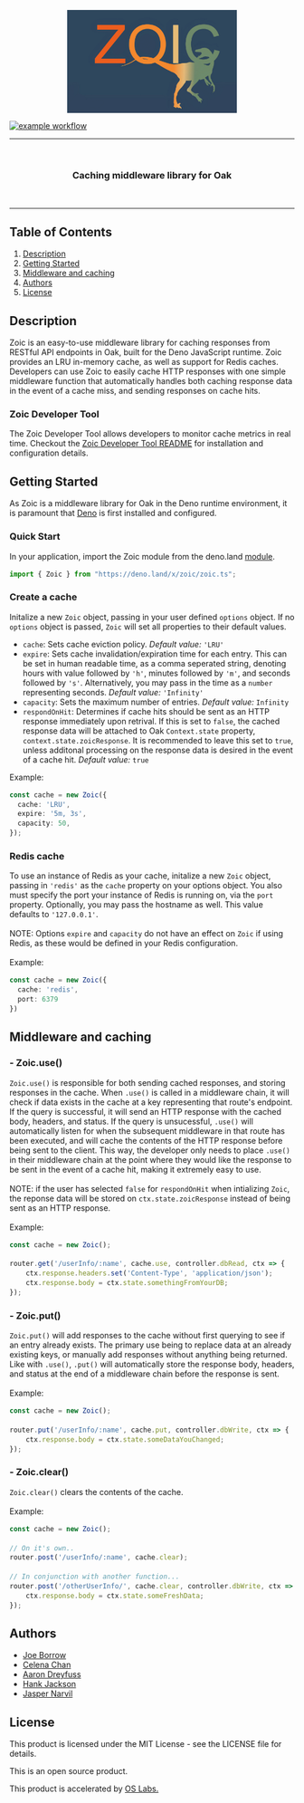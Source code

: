 <p align="center"><img style="display: block;
  margin-left: auto;
  margin-right: auto;" src="./zoic_dev_tool/zoic_new.png" width = "300px" alt="Zoic logo">
</p>

[![example workflow](https://github.com/oslabs-beta/zoic/actions/workflows/deno.yml/badge.svg)](https://github.com/oslabs-beta/zoic/tree/dev/src/tests)

<hr>
  <br>
    <h3 align="center">Caching middleware library for Oak</h3>
  <br>
<hr>

## Table of Contents

1. [Description](#description)
2. [Getting Started](#get-started)
3. [Middleware and caching](#middleware)
4. [Authors](#authors)
5. [License](#license)

## <a name="description"></a>Description

Zoic is an easy-to-use middleware library for caching responses from RESTful API endpoints in Oak, built for the Deno JavaScript runtime. Zoic provides an LRU in-memory cache, as well as support for Redis caches. Developers can use Zoic to easily cache HTTP responses with one simple middleware function that automatically handles both caching response data in the event of a cache miss, and sending responses on cache hits.

### Zoic Developer Tool

The Zoic Developer Tool allows developers to monitor cache metrics in real time. Checkout the [Zoic Developer Tool README](./zoic_dev_tool/README.md/) for installation and configuration details.

## <a name="get-started"></a>Getting Started

As Zoic is a middleware library for Oak in the Deno runtime environment, it is paramount that [Deno](https://deno.land) is first installed and configured.

### Quick Start

In your application, import the Zoic module from the deno.land [module](https://deno.land/x/zoic/).

```typescript
import { Zoic } from "https://deno.land/x/zoic/zoic.ts";
```

### Create a cache

Initalize a new `Zoic` object, passing in your user defined `options` object. If no `options` object is passed, `Zoic` will set all properties to their default values.

- `cache`: Sets cache eviction policy. *Default value:* `'LRU'`
- `expire`: Sets cache invalidation/expiration time for each entry. This can be set in human readable time, as a comma seperated string, denoting hours with value followed by `'h'`, minutes followed by `'m'`, and seconds followed by `'s'`. Alternatively, you may pass in the time as a `number` representing seconds. *Default value:* `'Infinity'`
- `capacity`: Sets the maximum number of entries. *Default value:* `Infinity`
- `respondOnHit`: Determines if cache hits should be sent as an HTTP response immediately upon retrival. If this is set to `false`, the cached response data will be attached to Oak `Context.state` property, `context.state.zoicResponse`. It is recommended to leave this set to `true`, unless additonal processing on the response data is desired in the event of a cache hit. *Default value:* `true`


Example:

```typescript
const cache = new Zoic({
  cache: 'LRU',
  expire: '5m, 3s',
  capacity: 50,
});
```

### Redis cache

To use an instance of Redis as your cache, initalize a new `Zoic` object, passing in `'redis'` as the `cache` property on your options object. You also must specify the port your instance of Redis is running on, via the `port` property. Optionally, you may pass the hostname as well. This value defaults to `'127.0.0.1'`.
<br>
<br>
NOTE: Options `expire` and `capacity` do not have an effect on `Zoic` if using Redis, as these would be defined in your Redis configuration.
<br>
<br>
Example:
```typescript
const cache = new Zoic({
  cache: 'redis',
  port: 6379
})
```


## <a name="middleware"></a>Middleware and caching

### - Zoic.use()
`Zoic.use()` is responsible for both sending cached responses, and storing responses in the cache. When `.use()` is called in a middleware chain, it will check if data exists in the cache at a key representing that route's endpoint. If the query is successful, it will send an HTTP response with the cached body, headers, and status. If the query is unsucessful, `.use()` will automatically listen for when the subsequent middleware in that route has been executed, and will cache the contents of the HTTP response before being sent to the client. This way, the developer only needs to place `.use()` in their middleware chain at the point where they would like the response to be sent in the event of a cache hit, making it extremely easy to use.
<br>
<br>
NOTE: if the user has selected `false` for `respondOnHit` when intializing `Zoic`, the reponse data will be stored on `ctx.state.zoicResponse` instead of being sent as an HTTP response.
<br>
<br>
Example:

```typescript
const cache = new Zoic();

router.get('/userInfo/:name', cache.use, controller.dbRead, ctx => {
    ctx.response.headers.set('Content-Type', 'application/json');
    ctx.response.body = ctx.state.somethingFromYourDB;
});
```
### - Zoic.put()
`Zoic.put()` will add responses to the cache without first querying to see if an entry already exists. The primary use being to replace data at an already existing keys, or manually add responses without anything being returned. Like with `.use()`, `.put()` will automatically store the response body, headers, and status at the end of a middleware chain before the response is sent.
<br>
<br>
Example:

```typescript
const cache = new Zoic();

router.put('/userInfo/:name', cache.put, controller.dbWrite, ctx => {
    ctx.response.body = ctx.state.someDataYouChanged;
});
```
### - Zoic.clear()
`Zoic.clear()` clears the contents of the cache.
<br>
<br>
Example:

```typescript
const cache = new Zoic();

// On it's own..
router.post('/userInfo/:name', cache.clear);

// In conjunction with another function...
router.post('/otherUserInfo/', cache.clear, controller.dbWrite, ctx => {
    ctx.response.body = ctx.state.someFreshData;
});
```
## <a name="authors"></a>Authors

- [Joe Borrow](https://github.com/jmborrow)
- [Celena Chan](https://github.com/celenachan)
- [Aaron Dreyfuss](https://github.com/AaronDreyfuss)
- [Hank Jackson](https://github.com/hankthetank27)
- [Jasper Narvil](https://github.com/jnarvil3)

## <a name="license"></a>License

This product is licensed under the MIT License - see the LICENSE file for details.

This is an open source product.

This product is accelerated by <a href="https://opensourcelabs.io/">OS Labs.</a>
